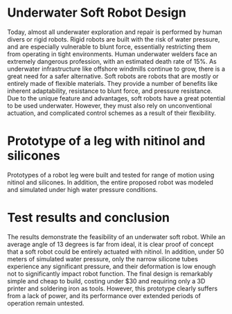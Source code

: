 # Underwater Soft Robot Design
Today, almost all underwater exploration
and repair is performed by human divers
or rigid robots. Rigid robots are built with
the risk of water pressure, and are
especially vulnerable to blunt force,
essentially restricting them from operating
in tight environments. Human underwater
welders face an extremely dangerous
profession, with an estimated death rate of
15%. As underwater infrastructure like
offshore windmills continue to grow, there
is a great need for a safer alternative.
Soft robots are robots that are mostly or
entirely made of flexible materials. They
provide a number of benefits like inherent
adaptability, resistance to blunt force, and
pressure resistance. Due to the unique
feature and advantages, soft robots have a
great potential to be used underwater.
However, they must also rely on
unconventional actuation, and complicated
control schemes as a result of their
flexibility.

# Prototype of a leg with nitinol and silicones 
Prototypes of a robot leg were built and tested for range of motion using nitinol 
and silicones. In addition, the entire proposed robot was modeled and simulated under high water pressure conditions.

# Test results and conclusion
The results demonstrate the feasibility of
an underwater soft robot. While an
average angle of 13 degrees is far from
ideal, it is clear proof of concept that a soft
robot could be entirely actuated with
nitinol. In addition, under 50 meters of
simulated water pressure, only the narrow
silicone tubes experience any significant
pressure, and their deformation is low
enough not to significantly impact robot
function. The final design is remarkably
simple and cheap to build, costing under
$30 and requiring only a 3D printer and
soldering iron as tools. However, this
prototype clearly suffers from a lack of
power, and its performance over extended
periods of operation remain untested.
